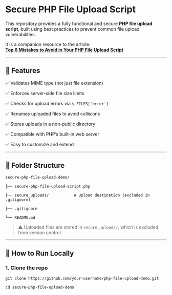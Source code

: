 # Secure PHP File Upload Script

This repository provides a fully functional and secure **PHP file upload script**, built using best practices to prevent common file upload vulnerabilities.

It is a companion resource to the article:  
**[Top 6 Mistakes to Avoid in Your PHP File Upload Script](https://yourwebsite.com/php-file-upload-script-mistakes)**  

---

## 🔐 Features

✅ Validates MIME type (not just file extension)

✅ Enforces server-side file size limits

✅ Checks for upload errors via `$_FILES['error']`

✅ Renames uploaded files to avoid collisions

✅ Stores uploads in a non-public directory

✅ Compatible with PHP’s built-in web server

✅ Easy to customize and extend

---

## 📂 Folder Structure

`secure-php-file-upload-demo/`

`├── secure-php-file-upload-script.php`

`├── secure_uploads/           # Upload destination (excluded in .gitignore)`

`├── .gitignore`

`└── README.md`


> ⚠️ Uploaded files are stored in `secure_uploads/`, which is excluded from version control.

---

## 🚀 How to Run Locally

### 1. Clone the repo

`git clone https://github.com/your-username/php-file-upload-demo.git`

`cd secure-php-file-upload-demo`

